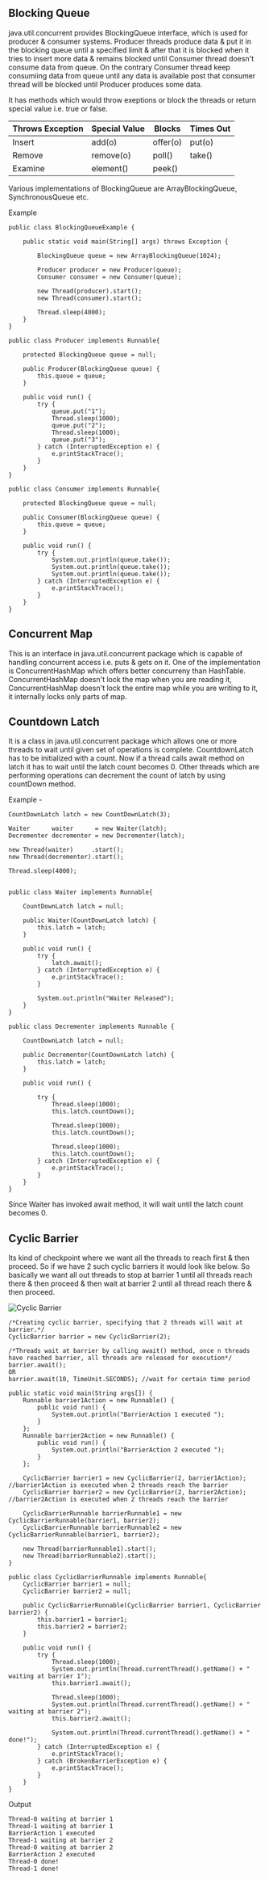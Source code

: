 ## Blocking Queue

java.util.concurrent provides BlockingQueue interface, which is used for producer  & consumer systems. Producer threads produce data
& put it in the blocking queue until a specified limit & after that it is blocked when it tries to insert more data & remains blocked until
Consumer thread doesn't consume data from queue. On the contrary Consumer thread keep consumiing data from queue until any data is available
post that consumer thread will be blocked until Producer produces some data.

It has methods which would throw exeptions or block the threads or return special value i.e. true or false.

|Throws Exception|Special Value|Blocks|Times Out|
|---|---|---|---|
|Insert|add(o)|offer(o)|put(o)|offer(o, timeout, timeunit)|
|Remove|remove(o)|poll()|take()|poll(timeout, timeunit)|
|Examine|element()|peek()|

Various implementations of BlockingQueue are ArrayBlockingQueue, SynchronousQueue etc.

Example
```
public class BlockingQueueExample {

    public static void main(String[] args) throws Exception {

        BlockingQueue queue = new ArrayBlockingQueue(1024);

        Producer producer = new Producer(queue);
        Consumer consumer = new Consumer(queue);

        new Thread(producer).start();
        new Thread(consumer).start();

        Thread.sleep(4000);
    }
}

public class Producer implements Runnable{

    protected BlockingQueue queue = null;

    public Producer(BlockingQueue queue) {
        this.queue = queue;
    }

    public void run() {
        try {
            queue.put("1");
            Thread.sleep(1000);
            queue.put("2");
            Thread.sleep(1000);
            queue.put("3");
        } catch (InterruptedException e) {
            e.printStackTrace();
        }
    }
}

public class Consumer implements Runnable{

    protected BlockingQueue queue = null;

    public Consumer(BlockingQueue queue) {
        this.queue = queue;
    }

    public void run() {
        try {
            System.out.println(queue.take());
            System.out.println(queue.take());
            System.out.println(queue.take());
        } catch (InterruptedException e) {
            e.printStackTrace();
        }
    }
}
```

## Concurrent Map
This is an interface in java.util.concurrent package which is capable of handling concurrent access i.e. puts & gets on it. One of the implementation is ConcurrentHashMap which offers better concurreny than HashTable. ConcurrentHashMap doesn't lock the map when you are
reading it, ConcurrentHashMap doesn't lock the entire map while you are writing to it, it internally locks only parts of map.

## Countdown Latch
It is a class in java.util.concurrent package which allows one or more threads to wait until given set of operations is complete.
CountdownLatch has to be initialized with a count. Now if a thread calls await method on latch it has to wait until the latch count becomes 0. Other threads which are performing operations can decrement the count of latch by using countDown method.

Example -
```
CountDownLatch latch = new CountDownLatch(3);

Waiter      waiter      = new Waiter(latch);
Decrementer decrementer = new Decrementer(latch);

new Thread(waiter)     .start();
new Thread(decrementer).start();

Thread.sleep(4000);


public class Waiter implements Runnable{

    CountDownLatch latch = null;

    public Waiter(CountDownLatch latch) {
        this.latch = latch;
    }

    public void run() {
        try {
            latch.await();
        } catch (InterruptedException e) {
            e.printStackTrace();
        }

        System.out.println("Waiter Released");
    }
}

public class Decrementer implements Runnable {

    CountDownLatch latch = null;

    public Decrementer(CountDownLatch latch) {
        this.latch = latch;
    }

    public void run() {

        try {
            Thread.sleep(1000);
            this.latch.countDown();

            Thread.sleep(1000);
            this.latch.countDown();

            Thread.sleep(1000);
            this.latch.countDown();
        } catch (InterruptedException e) {
            e.printStackTrace();
        }
    }
}
```
Since Waiter has invoked await method, it will wait until the latch count becomes 0.

## Cyclic Barrier
Its kind of checkpoint where we want all the threads to reach first & then proceed. So if we have 2 such cyclic barriers it would look like below. So basically we want all out threads to stop at barrier 1 until all threads reach there & then proceed & then wait at barrier 2 until all thread reach there & then proceed.

![Cyclic Barrier](https://github.com/deepakmotlani/Notes/blob/master/Multithreading/images/cyclic-barrier.png)

```
/*Creating cyclic barrier, specifying that 2 threads will wait at barrier.*/
CyclicBarrier barrier = new CyclicBarrier(2); 

/*Threads wait at barrier by calling await() method, once n threads have reached barrier, all threads are released for execution*/
barrier.await();
OR
barrier.await(10, TimeUnit.SECONDS); //wait for certain time period

public static void main(String args[]) {
    Runnable barrier1Action = new Runnable() {
        public void run() {
            System.out.println("BarrierAction 1 executed ");
        }
    };
    Runnable barrier2Action = new Runnable() {
        public void run() {
            System.out.println("BarrierAction 2 executed ");
        }
    };

    CyclicBarrier barrier1 = new CyclicBarrier(2, barrier1Action); //barrier1Action is executed when 2 threads reach the barrier
    CyclicBarrier barrier2 = new CyclicBarrier(2, barrier2Action); //barrier2Action is executed when 2 threads reach the barrier

    CyclicBarrierRunnable barrierRunnable1 = new CyclicBarrierRunnable(barrier1, barrier2);
    CyclicBarrierRunnable barrierRunnable2 = new CyclicBarrierRunnable(barrier1, barrier2);

    new Thread(barrierRunnable1).start();
    new Thread(barrierRunnable2).start();
}

public class CyclicBarrierRunnable implements Runnable{
    CyclicBarrier barrier1 = null;
    CyclicBarrier barrier2 = null;

    public CyclicBarrierRunnable(CyclicBarrier barrier1, CyclicBarrier barrier2) {
        this.barrier1 = barrier1;
        this.barrier2 = barrier2;
    }

    public void run() {
        try {
            Thread.sleep(1000);
            System.out.println(Thread.currentThread().getName() + " waiting at barrier 1");
            this.barrier1.await();

            Thread.sleep(1000);
            System.out.println(Thread.currentThread().getName() + " waiting at barrier 2");
            this.barrier2.await();

            System.out.println(Thread.currentThread().getName() + " done!");
        } catch (InterruptedException e) {
            e.printStackTrace();
        } catch (BrokenBarrierException e) {
            e.printStackTrace();
        }
    }
}
```

Output
```
Thread-0 waiting at barrier 1
Thread-1 waiting at barrier 1
BarrierAction 1 executed
Thread-1 waiting at barrier 2
Thread-0 waiting at barrier 2
BarrierAction 2 executed
Thread-0 done!
Thread-1 done!
```
